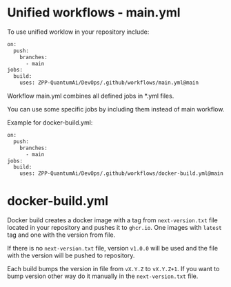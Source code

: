 # Unified workflows - main.yml

To use unified worklow in your repository include:

```bash
on:
  push:
    branches:
      - main
jobs:
  build:
    uses: ZPP-QuantumAi/DevOps/.github/workflows/main.yml@main
```

Workflow main.yml combines all defined jobs in *.yml files.

You can use some specific jobs by including them instead of main workflow.

Example for docker-build.yml:

```bash
on:
  push:
    branches:
      - main
jobs:
  build:
    uses: ZPP-QuantumAi/DevOps/.github/workflows/docker-build.yml@main
```

# docker-build.yml

Docker build creates a docker image with a tag from `next-version.txt` file located
in your repository and pushes it to `ghcr.io`. One images with `latest` tag and one with the version from file.

If there is no `next-version.txt` file, version `v1.0.0` will be used and the file with the version will be pushed to repository.

Each build bumps the version in file from `vX.Y.Z` to `vX.Y.Z+1`. If you want to bump version other way do it 
manually in the `next-version.txt` file.